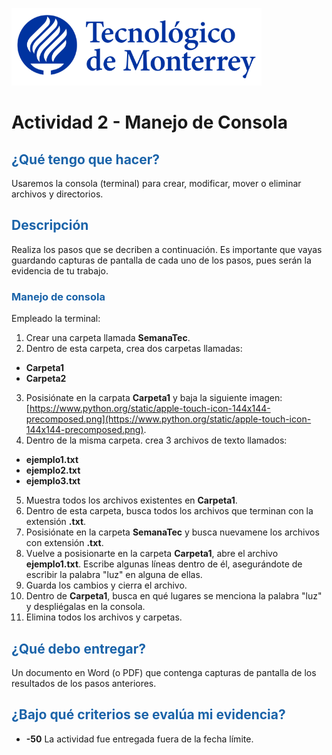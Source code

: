 ![Tec de Monterrey](images/logotecmty.png)
# Actividad 2 - Manejo de Consola

## <span style="color: rgb(26, 99, 169);">¿Qué tengo que hacer?</span>
Usaremos la consola (terminal) para crear, modificar, mover o eliminar archivos y directorios.

## <span style="color: rgb(26, 99, 169);">Descripción</span>
Realiza los pasos que se decriben a continuación. Es importante que vayas guardando capturas de pantalla de cada uno de los pasos, pues serán la evidencia de tu trabajo.

### <span style="color: rgb(26, 99, 169);">Manejo de consola</span>
Empleado la terminal:
1. Crear una carpeta llamada **SemanaTec**.
2. Dentro de esta carpeta, crea dos carpetas llamadas:
- **Carpeta1**
- **Carpeta2**
3. Posisiónate en la carpata **Carpeta1** y baja la siguiente imagen: [https://www.python.org/static/apple-touch-icon-144x144-precomposed.png](https://www.python.org/static/apple-touch-icon-144x144-precomposed.png).
4. Dentro de la misma carpeta. crea 3 archivos de texto llamados:
- **ejemplo1.txt**
- **ejemplo2.txt**
- **ejemplo3.txt**
5. Muestra todos los archivos existentes en **Carpeta1**.
6. Dentro de esta carpeta, busca todos los archivos que terminan con la extensión **.txt**.
7. Posisiónate en la carpeta **SemanaTec** y busca nuevamene los archivos con extensión **.txt**.
8. Vuelve a posisionarte en la carpeta **Carpeta1**, abre el archivo **ejemplo1.txt**. Escribe algunas líneas dentro de él, asegurándote de escribir la palabra "luz" en alguna de ellas.
9. Guarda los cambios y cierra el archivo.
10. Dentro de **Carpeta1**, busca en qué lugares se menciona la palabra "luz" y despliégalas en la consola.
11. Elimina todos los archivos y carpetas.

## <span style="color: rgb(26, 99, 169);">¿Qué debo entregar?</span>
Un documento en Word (o PDF) que contenga capturas de pantalla de los resultados de los pasos anteriores.

## <span style="color: rgb(26, 99, 169);">¿Bajo qué criterios se evalúa mi evidencia?</span>
- **-50** La actividad fue entregada fuera de la fecha límite.
